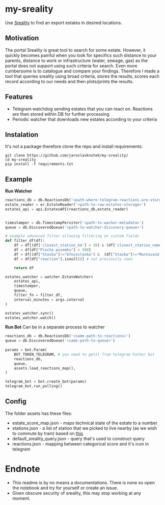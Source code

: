 # my-sreality

Use [Sreality](sreality.cz) to find an export estates in desired locations.

## Motivation

The portal Sreality is great tool to search for some estate. However, it quickly becomes painful when you look for specifics such distance to your parents, distance to work or infrastructure (water, sewage, gas) as the portal does not support using such criteria for search. Even more cumbersome is to catalogue and compare your findings. Therefore I made a tool that queries sreality using broad criteria, stores the results, scores each record according to our needs and then plots/prints the results.


## Features

- Telegram watchdog sending estates that you can react on. Reactions are then stored within DB for further processing
- Periodic watcher that downloads new estates according to your criteria

## Instalation

It's not a package therefore clone the repo and install requirements:

```
git clone https://github.com/jaroslavknotek/my-sreality/
cd my-sreality
pip install -f requirements.txt
```

## Example

**Run Watcher**

```python
reactions_db = db.ReactionsDb('<path-where-telegram-reactions-are-stored>')
estate_reader = er.EstateReader('<path-to-raw-estates-storage>')
estates_api = api.EstatesAPI(reactions_db,estate_reader)

    
timestamper = db.TimestampPersitor('<path-to-wacher-metadata>')
queue = db.DiscoveredQueue('<path-to-watcher-discovery-queue>')

# example advanced filter allowing filtering on custom fields
def filter_df(df):
    df = df[(df['closest_station_km'] < 30) & (df['closest_station_name'] == 'Praha')]
    df = df[df["Plocha pozemku"] > 500]
    df = df[(df["Stavba"]!="Dřevostavba") &  (df["Stavba"]!="Montovaná")]
    df = df[df["reaction"].isnull()] # not previously seen

    return df

estates_watcher = watcher.EstateWatcher(
    estates_api,
    timestamper,
    queue,
    filter_fn = filter_df,
    interval_minutes = args.interval
)

estates_watcher.sync()
estates_watcher.watch()
```


**Run Bot**
Can be in a separate process to watcher
```python
reactions_db = db.ReactionsDb('<same-path-to-reactions>')
queue = db.DiscoveredQueue('<same-path-to-queue>')
   
params = bot.Param(
    BOT_TOKEN_TELEGRAM, # you need to getit from telegram Father bot
    reactions_db,
    queue,
    assets.load_reactions_map(),
)

telegram_bot = bot.create_bot(params)
telegram_bot.run_polling()
```
<!-- ### Notebook
See [baraky.md] which

- queries sreality according to input parameters
- finds the nearest city (given by config, see below)
- calculates commute time (based on manually inserted time as idos is infamously hard to work with)
- scores the results according to price, commute time and technical state
- prints/plots results
 -->


## Config

The folder assets has these files:

- estate_score_map.json - maps technical state of the estate to a number
- stations.json - a list of station that we picked to live nearby (as we wish to commute by train) based on [this](https://provoz.spravazeleznic.cz/PORTAL/Show.aspx?path=/Data/Mapy/linky_dalkove_dopravy.pdf)
- default_sreality_query.json - query that's used to construct query
- reactions.json - mapping between categorical score and it's icon in telegram


# Endnote

- This readme is by no means a documentations. There is none so open the notebook and try for yourself or create an issue. 
- Given obscure security of sreality, this may stop working at any moment.







